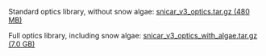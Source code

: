 Standard optics library, without snow algae: [snicar_v3_optics.tar.gz (480 MB)](http://snow.engin.umich.edu/opticalprops/snicar_v3_optics_202105/snicar_v3_optics.tar.gz)

Full optics library, including snow algae: [snicar_v3_optics_with_algae.tar.gz (7.0 GB)](http://snow.engin.umich.edu/opticalprops/snicar_v3_optics_202105/snicar_v3_optics_with_algae.tar.gz)


